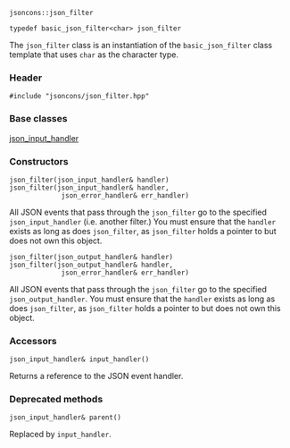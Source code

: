     jsoncons::json_filter

    typedef basic_json_filter<char> json_filter

The `json_filter` class is an instantiation of the `basic_json_filter` class template that uses `char` as the character type.

### Header

    #include "jsoncons/json_filter.hpp"

### Base classes

[json_input_handler](json_input_handler)

### Constructors

    json_filter(json_input_handler& handler)
    json_filter(json_input_handler& handler,
                 json_error_handler& err_handler)
All JSON events that pass through the `json_filter` go to the specified `json_input_handler` (i.e. another filter.)
You must ensure that the `handler` exists as long as does `json_filter`, as `json_filter` holds a pointer to but does not own this object.

    json_filter(json_output_handler& handler)
    json_filter(json_output_handler& handler,
                 json_error_handler& err_handler)
All JSON events that pass through the `json_filter` go to the specified `json_output_handler`.
You must ensure that the `handler` exists as long as does `json_filter`, as `json_filter` holds a pointer to but does not own this object.

### Accessors

    json_input_handler& input_handler()
Returns a reference to the JSON event handler. 

### Deprecated methods

    json_input_handler& parent()
Replaced by `input_handler`. 

